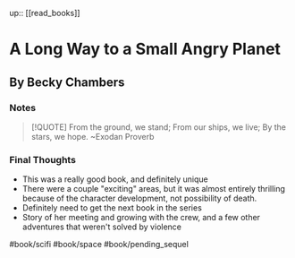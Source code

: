 up:: [[read_books]]

# A Long Way to a Small Angry Planet

## By Becky Chambers

### Notes

> [!QUOTE]
> From the ground, we stand;
> From our ships, we live;
> By the stars, we hope.
> ~Exodan Proverb

### Final Thoughts

- This was a really good book, and definitely unique
- There were a couple "exciting" areas, but it was almost entirely thrilling because of the character development, not possibility of death.
- Definitely need to get the next book in the series
- Story of her meeting and growing with the crew, and a few other adventures that weren't solved by violence

#book/scifi #book/space #book/pending_sequel
